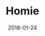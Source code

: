 ---
layout: site
title: "Homie"
date: 2018-01-24
categories: [lifestyle]
version: 1.6.6
major: 1
minor: 6
patch: 6
slug: homie
link: https://platform.homie.com
submitter: lpolepeddi
permalink: /sites/:slug
---